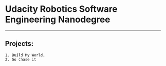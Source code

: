 # Udacity Robotics Software Engineering Nanodegree

---
## Projects:
    1. Build My World.
    2. Go Chase it
